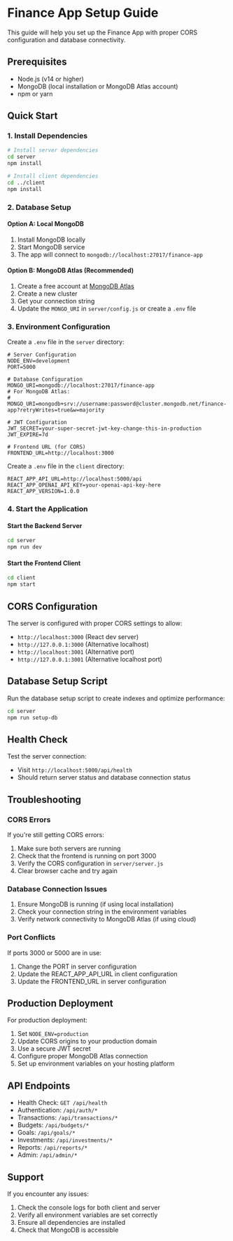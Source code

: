 # Finance App Setup Guide

This guide will help you set up the Finance App with proper CORS configuration and database connectivity.

## Prerequisites

- Node.js (v14 or higher)
- MongoDB (local installation or MongoDB Atlas account)
- npm or yarn

## Quick Start

### 1. Install Dependencies

```bash
# Install server dependencies
cd server
npm install

# Install client dependencies
cd ../client
npm install
```

### 2. Database Setup

#### Option A: Local MongoDB
1. Install MongoDB locally
2. Start MongoDB service
3. The app will connect to `mongodb://localhost:27017/finance-app`

#### Option B: MongoDB Atlas (Recommended)
1. Create a free account at [MongoDB Atlas](https://www.mongodb.com/atlas)
2. Create a new cluster
3. Get your connection string
4. Update the `MONGO_URI` in `server/config.js` or create a `.env` file

### 3. Environment Configuration

Create a `.env` file in the `server` directory:

```env
# Server Configuration
NODE_ENV=development
PORT=5000

# Database Configuration
MONGO_URI=mongodb://localhost:27017/finance-app
# For MongoDB Atlas:
# MONGO_URI=mongodb+srv://username:password@cluster.mongodb.net/finance-app?retryWrites=true&w=majority

# JWT Configuration
JWT_SECRET=your-super-secret-jwt-key-change-this-in-production
JWT_EXPIRE=7d

# Frontend URL (for CORS)
FRONTEND_URL=http://localhost:3000
```

Create a `.env` file in the `client` directory:

```env
REACT_APP_API_URL=http://localhost:5000/api
REACT_APP_OPENAI_API_KEY=your-openai-api-key-here
REACT_APP_VERSION=1.0.0
```

### 4. Start the Application

#### Start the Backend Server
```bash
cd server
npm run dev
```

#### Start the Frontend Client
```bash
cd client
npm start
```

## CORS Configuration

The server is configured with proper CORS settings to allow:
- `http://localhost:3000` (React dev server)
- `http://127.0.0.1:3000` (Alternative localhost)
- `http://localhost:3001` (Alternative port)
- `http://127.0.0.1:3001` (Alternative localhost port)

## Database Setup Script

Run the database setup script to create indexes and optimize performance:

```bash
cd server
npm run setup-db
```

## Health Check

Test the server connection:
- Visit `http://localhost:5000/api/health`
- Should return server status and database connection status

## Troubleshooting

### CORS Errors
If you're still getting CORS errors:
1. Make sure both servers are running
2. Check that the frontend is running on port 3000
3. Verify the CORS configuration in `server/server.js`
4. Clear browser cache and try again

### Database Connection Issues
1. Ensure MongoDB is running (if using local installation)
2. Check your connection string in the environment variables
3. Verify network connectivity to MongoDB Atlas (if using cloud)

### Port Conflicts
If ports 3000 or 5000 are in use:
1. Change the PORT in server configuration
2. Update the REACT_APP_API_URL in client configuration
3. Update the FRONTEND_URL in server configuration

## Production Deployment

For production deployment:
1. Set `NODE_ENV=production`
2. Update CORS origins to your production domain
3. Use a secure JWT secret
4. Configure proper MongoDB Atlas connection
5. Set up environment variables on your hosting platform

## API Endpoints

- Health Check: `GET /api/health`
- Authentication: `/api/auth/*`
- Transactions: `/api/transactions/*`
- Budgets: `/api/budgets/*`
- Goals: `/api/goals/*`
- Investments: `/api/investments/*`
- Reports: `/api/reports/*`
- Admin: `/api/admin/*`

## Support

If you encounter any issues:
1. Check the console logs for both client and server
2. Verify all environment variables are set correctly
3. Ensure all dependencies are installed
4. Check that MongoDB is accessible

